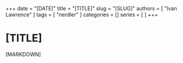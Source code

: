 +++
date = "[DATE]"
title = "[TITLE]"
slug = "[SLUG]"
authors = [ "Ivan Lawrence" ]
tags = [ "nerdler" ]
categories = []
series = [ ]
+++

# [TITLE]

[MARKDOWN]